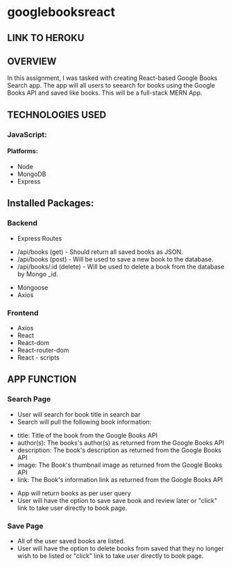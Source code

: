 # googlebooksreact

## **LINK TO HEROKU**


## **OVERVIEW**

In this assignment, I was tasked with creating React-based Google Books Search app. The app will all users to seearch for books using the Google Books API and saved like books. This will be a full-stack MERN App.

## **TECHNOLOGIES USED**

### **JavaScript:**
#### **Platforms:**
* Node
* MongoDB
* Express

## **Installed Packages:**
### **Backend**
* Express
Routes
- /api/books (get) - Should return all saved books as JSON.
- /api/books (post) - Will be used to save a new book to the database.
- /api/books/:id (delete) - Will be used to delete a book from the database by Mongo _id.
* Mongoose
* Axios

### **Frontend**
* Axios
* React 
* React-dom
* React-router-dom
* React - scripts

## **APP FUNCTION**
### **Search Page**
* User will search for book title in search bar
* Search will pull the following book information:
- title: Title of the book from the Google Books API
- author(s): The books's author(s) as returned from the Google Books API
- description: The book's description as returned from the Google Books API
- image: The Book's thumbnail image as returned from the Google Books API
- link: The Book's information link as returned from the Google Books API
* App will return books as per user query
* User will have the option to save save book and review later or "click" link to take user directly to book page.

### **Save Page**
* All of the user saved books are listed. 
* User will have the option to delete books from saved that they no longer wish to be listed or "click" link to take user directly to book page.
